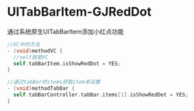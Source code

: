 # UITabBarItem-GJRedDot
通过系统原生UITabBarItem添加小红点功能
```objective-c
//VC中的方法
- (void)methodVC {
  //self就是VC
  self.tabBarItem.isShowRedDot = YES;
}

//通过tabBar的items获取item来设置
- (void)methodTabBar {
  self.tabBarController.tabBar.items[1].isShowRedDot = YES;
}
```
